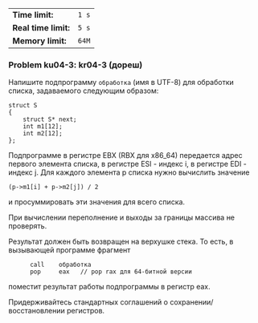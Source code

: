 |                      |       |
|----------------------|-------|
| **Time limit:**      | `1 s` |
| **Real time limit:** | `5 s` |
| **Memory limit:**    | `64M` |


### Problem ku04-3: kr04-3 (дореш)

Напишите подпрограмму `обработка` (имя в UTF-8) для обработки списка, задаваемого следующим образом:

    
    
    struct S
    {
        struct S* next;
        int m1[12];
        int m2[12];
    };

Подпрограмме в регистре EBX (RBX для x86_64) передается адрес первого элемента списка, в регистре
ESI - индекс i, в регистре EDI - индекс j. Для каждого элемента p списка нужно вычислить значение

    
    
    (p->m1[i] + p->m2[j]) / 2

и просуммировать эти значения для всего списка.

При вычислении переполнение и выходы за границы массива не проверять.

Результат должен быть возвращен на верхушке стека. То есть, в вызывающей программе фрагмент

    
    
          call    обработка
          pop     eax   // pop rax для 64-битной версии
    

поместит результат работы подпрограммы в регистр eax.

Придерживайтесь стандартных соглашений о сохранении/восстановлении регистров.

